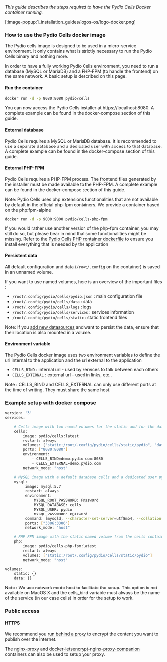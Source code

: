 _This guide describes the steps required to have the Pydio Cells Docker container running._

[:image-popup:1_installation_guides/logos-os/logo-docker.png]

### How to use the Pydio Cells docker image

The Pydio cells image is designed to be used in a micro-service environment. It only contains what is strictly necessary to run the Pydio Cells binary and nothing more.

In order to have a fully working Pydio Cells environment, you need to run a database (MySQL or MariaDB) and a PHP-FPM (to handle the frontend) on the same network. A basic setup is described on this page.

#### Run the container

```sh
docker run -d -p 8080:8080 pydio/cells
```

You can now access the Pydio Cells installer at https://localhost:8080. A complete example can be found in the docker-compose section of this guide.

#### External database

Pydio Cells requires a MySQL or MariaDB database. It is recommended to use a separate database and a dedicated user with access to that database. A complete example can be found in the docker-compose section of this guide.

#### External PHP-FPM

Pydio Cells requires a PHP-FPM process. The frontend files generated by the installer must be made available to the PHP-FPM. A complete example can be found in the docker-compose section of this guide.

Note: Pydio Cells uses php extensions functionalities that are not available by default in the official php-fpm containers. We provide a container based on the php:fpm-alpine

```sh
docker run -d -p 9000:9000 pydio/cells-php-fpm
```

If you would rather use another version of the php-fpm container, you may still do so, but please bear in mind that some functionalities might be missing. Refer to the [Pydio Cells PHP container dockerfile](https://github.com/pydio/cells/blob/master/tools/docker/cells-php-fpm/Dockerfile) to ensure you install everything that is needed by the application 

#### Persistent data

All default configuration and data (`/root/.config` on the container) is saved in an unnamed volume.

If you want to use named volumes, here is an overview of the important files :

- `/root/.config/pydio/cells/pydio.json` : main configuration file
- `/root/.config/pydio/cells/data` : data
- `/root/.config/pydio/cells/logs` : logs
- `/root/.config/pydio/cells/services` : services information
- `/root/.config/pydio/cells/static` : static frontend files

Note: If you [add new datasources](https://pydio.com/fr/docs/cells/v1/managing-datasources) and want to persist the data, ensure that their location is also mounted in a volume.

#### Environment variable

The Pydio Cells docker image uses two environment variables to define the url internal to the application and the url external to the application

- `CELLS_BIND` : internal url - used by services to talk between each others
- `CELLS_EXTERNAL` : external url - used in links, etc..

Note : CELLS_BIND and CELLS_EXTERNAL can only use different ports at the time of writing. They must share the same host.

### Example setup with docker compose

```sh
version: '3'
services:

    # Cells image with two named volumes for the static and for the data
    cells:
        image: pydio/cells:latest
        restart: always
        volumes: ["static:/root/.config/pydio/cells/static/pydio", "data:/root/.config/pydio/cells/data"]
        ports: ["8080:8080"]
        environment:
            - CELLS_BIND=demo.pydio.com:8080
            - CELLS_EXTERNAL=demo.pydio.com
        network_mode: "host"

    # MySQL image with a default database cells and a dedicated user pydio
    mysql:
         image: mysql:5.7
         restart: always
         environment:
             MYSQL_ROOT_PASSWORD: P@ssw0rd
             MYSQL_DATABASE: cells
             MYSQL_USER: pydio
             MYSQL_PASSWORD: P@ssw0rd
         command: [mysqld, --character-set-server=utf8mb4, --collation-server=utf8mb4_unicode_ci]
         ports: ["3306:3306"]
         network_mode: "host"

    # PHP FPM image with the static named volume from the cells container
    php:
        image: pydio/cells-php-fpm:latest
        restart: always
        volumes: ["static:/root/.config/pydio/cells/static/pydio"]
        network_mode: "host"

volumes:
    static: {}
    data: {}
```

Note : We use network mode host to facilitate the setup. This option is not available on MacOS X and the cells_bind variable must always be the name of the service (in our case cells) in order for the setup to work.

### Public access

#### HTTPS

We recommend you [run behind a proxy](https://pydio.com/fr/docs/cells/v1/run-behind-proxy) to encrypt the content you want to publish over the internet.

The [nginx-proxy](https://github.com/jwilder/nginx-proxy) and [docker-letsencrypt-nginx-proxy-companion](https://github.com/JrCs/docker-letsencrypt-nginx-proxy-companion) containers can also be used to setup your proxy.
